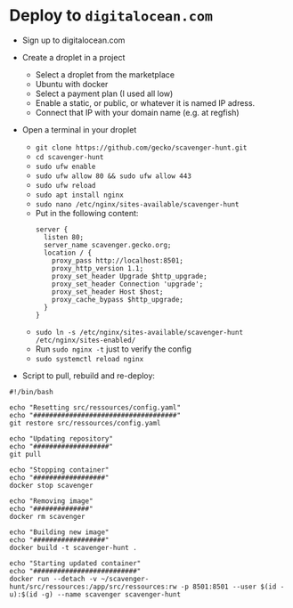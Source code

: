 # Deploy to `digitalocean.com`

- Sign up to digitalocean.com
- Create a droplet in a project
  - Select a droplet from the marketplace
  - Ubuntu with docker
  - Select a payment plan (I used all low)
  - Enable a static, or public, or whatever it is named IP adress.
  - Connect that IP with your domain name (e.g. at regfish)

- Open a terminal in your droplet
  - `git clone https://github.com/gecko/scavenger-hunt.git`
  - `cd scavenger-hunt`
  - `sudo ufw enable`
  - `sudo ufw allow 80 && sudo ufw allow 443`
  - `sudo ufw reload`
  - `sudo apt install nginx`
  - `sudo nano /etc/nginx/sites-available/scavenger-hunt`
  - Put in the following content:
    ```shell
    server {
      listen 80;
      server_name scavenger.gecko.org;
      location / {
        proxy_pass http://localhost:8501;
        proxy_http_version 1.1;
        proxy_set_header Upgrade $http_upgrade;
        proxy_set_header Connection 'upgrade';
        proxy_set_header Host $host;
        proxy_cache_bypass $http_upgrade;
      }
    }
    ```
  - `sudo ln -s /etc/nginx/sites-available/scavenger-hunt /etc/nginx/sites-enabled/`
  - Run `sudo nginx -t` just to verify the config
  - `sudo systemctl reload nginx`


- Script to pull, rebuild and re-deploy:
```shell
#!/bin/bash

echo "Resetting src/ressources/config.yaml"
echo "####################################"
git restore src/ressources/config.yaml

echo "Updating repository"
echo "###################"
git pull

echo "Stopping container"
echo "##################"
docker stop scavenger

echo "Removing image"
echo "##############"
docker rm scavenger

echo "Building new image"
echo "##################"
docker build -t scavenger-hunt .

echo "Starting updated container"
echo "##########################"
docker run --detach -v ~/scavenger-hunt/src/ressources:/app/src/ressources:rw -p 8501:8501 --user $(id -u):$(id -g) --name scavenger scavenger-hunt
```



